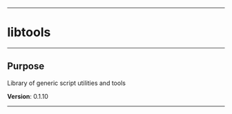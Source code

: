 * * *
# libtools
* * *
## Purpose

Library of generic script utilities and tools

**Version**: 0.1.10

* * *

